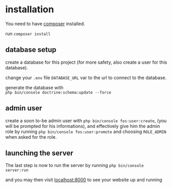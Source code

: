 # installation

You need to have [composer](https://getcomposer.org/) installed.

run `composer install`

## database setup

create a database for this project (for more safety, also create a user for this database).

change your `.env` file `DATABASE_URL` var to the url to connect to the database.

generate the database with  
`php bin/console doctrine:schema:update --force`
   
## admin user
create a soon to-be admin user with `php bin/console fos:user:create`, 
(you will be prompted for his informations), and effectively give him the admin role by running
`php bin/console fos:user:promote` and choosing `ROLE_ADMIN` when asked for the role.

## launching the server
The last step is now to run the server by running
`php bin/console server:run`

and you may then visit [localhost:8000](http://127.0.0.1:8000) to see your website up and running
